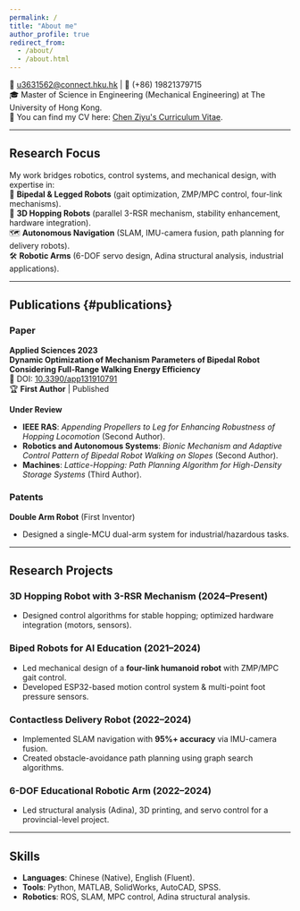 ```yaml
---
permalink: /
title: "About me"
author_profile: true
redirect_from: 
  - /about/
  - /about.html
---
```



📧 u3631562@connect.hku.hk | 📱 (+86) 19821379715  
🎓 Master of Science in Engineering (Mechanical Engineering) at The University of Hong Kong.  
📃 You can find my CV here: [Chen Ziyu's Curriculum Vitae](https://zoeychen02.github.io/assets/Curriculum_Vitae.pdf).

---

## Research Focus
My work bridges robotics, control systems, and mechanical design, with expertise in:  
🤖 **Bipedal & Legged Robots** (gait optimization, ZMP/MPC control, four-link mechanisms).  
🚀 **3D Hopping Robots** (parallel 3-RSR mechanism, stability enhancement, hardware integration).  
🗺️ **Autonomous Navigation** (SLAM, IMU-camera fusion, path planning for delivery robots).  
🛠️ **Robotic Arms** (6-DOF servo design, Adina structural analysis, industrial applications).  

---

## Publications {#publications}

### Paper

**Applied Sciences 2023**  
**Dynamic Optimization of Mechanism Parameters of Bipedal Robot Considering Full-Range Walking Energy Efficiency**  
🔗 DOI: [10.3390/app131910791](https://doi.org/10.3390/app131910791)  
🏆 **First Author** | Published  

**Under Review**  
- **IEEE RAS**: *Appending Propellers to Leg for Enhancing Robustness of Hopping Locomotion* (Second Author).  
- **Robotics and Autonomous Systems**: *Bionic Mechanism and Adaptive Control Pattern of Bipedal Robot Walking on Slopes* (Second Author).  
- **Machines**: *Lattice-Hopping: Path Planning Algorithm for High-Density Storage Systems* (Third Author).  

### Patents

**Double Arm Robot** (First Inventor)  
- Designed a single-MCU dual-arm system for industrial/hazardous tasks.

---

## Research Projects

### 3D Hopping Robot with 3-RSR Mechanism (2024–Present)  
- Designed control algorithms for stable hopping; optimized hardware integration (motors, sensors).

### Biped Robots for AI Education (2021–2024)  
- Led mechanical design of a **four-link humanoid robot** with ZMP/MPC gait control.  
- Developed ESP32-based motion control system & multi-point foot pressure sensors.  

### Contactless Delivery Robot (2022–2024)  
- Implemented SLAM navigation with **95%+ accuracy** via IMU-camera fusion.  
- Created obstacle-avoidance path planning using graph search algorithms.  

### 6-DOF Educational Robotic Arm (2022–2024)  
- Led structural analysis (Adina), 3D printing, and servo control for a provincial-level project.  

---

## Skills  
- **Languages**: Chinese (Native), English (Fluent).  
- **Tools**: Python, MATLAB, SolidWorks, AutoCAD, SPSS.  
- **Robotics**: ROS, SLAM, MPC control, Adina structural analysis.
